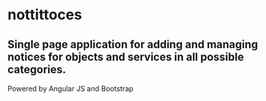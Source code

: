 nottittoces
===========

Single page application for adding and managing notices for objects and services in all possible categories.
-----------------
Powered by Angular JS and Bootstrap
